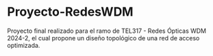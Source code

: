# Proyecto-RedesWDM
Proyecto final realizado para el ramo de TEL317 - Redes Ópticas WDM 2024-2, el cual propone un diseño topológico de una red de acceso optimizada.
